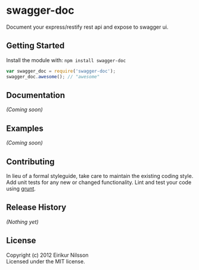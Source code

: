 # swagger-doc

Document your express/restify rest api and expose to swagger ui.

## Getting Started
Install the module with: `npm install swagger-doc`

```javascript
var swagger_doc = require('swagger-doc');
swagger_doc.awesome(); // "awesome"
```

## Documentation
_(Coming soon)_

## Examples
_(Coming soon)_

## Contributing
In lieu of a formal styleguide, take care to maintain the existing coding style. Add unit tests for any new or changed functionality. Lint and test your code using [grunt](https://github.com/cowboy/grunt).

## Release History
_(Nothing yet)_

## License
Copyright (c) 2012 Eirikur Nilsson  
Licensed under the MIT license.
